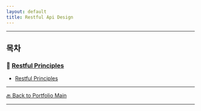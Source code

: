 ```yaml
---
layout: default
title: Restful Api Design
---
```







---


## 목차


### 🔗 [Restful Principles](/study/api-design/)

- [Restful Principles](/study/api-design/restful-api-design)
  
---
[🔙 Back to Portfolio Main](../index.md)

---


